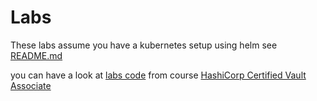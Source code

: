 # Labs
These labs assume you have a kubernetes setup using helm see [README.md](..%2Fkubernetes%2FREADME.md)

you can have a look at [labs code](https://github.com/daveprowse/vac-course/tree/main) 
from course [HashiCorp Certified Vault Associate](https://learning.oreilly.com/course/hashicorp-certified-vault/9780138312923/)


